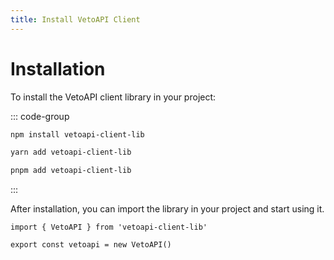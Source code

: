 ```yaml
---
title: Install VetoAPI Client
---
```


# Installation

To install the VetoAPI client library in your project:

::: code-group

```bash [npm]
npm install vetoapi-client-lib
```

```bash [yarn]
yarn add vetoapi-client-lib
```

```bash [pnpm]
pnpm add vetoapi-client-lib
```

:::

After installation, you can import the library in your project and start using it.

```ts{3}
import { VetoAPI } from 'vetoapi-client-lib'

export const vetoapi = new VetoAPI()
```

